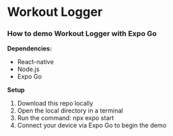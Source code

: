 <h1>Workout Logger</h1>

<h3>How to demo Workout Logger with Expo Go</h3>
<p><b>Dependencies:</b></p>
<ul>
    <li>React-native</li>
    <li>Node.js</li>
    <li>Expo Go</li>
</ul>

<p><b>Setup</b></p>
<ol>
    <li>Download this repo locally</li>
    <li>Open the local directory in a terminal</li>
    <li>Run the command: npx expo start</li>
    <li>Connect your device via Expo Go to begin the demo</li>
</ol>
